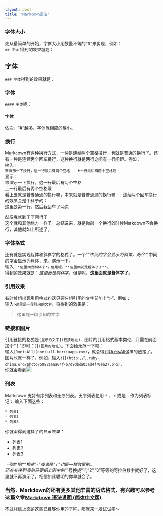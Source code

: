 ```yaml
---
layout: post
title: "Markdown语法"
---
```



### 字体大小  
先从最简单的开始，字体大小用数量不等的“#”来实现，例如：  
`## 字体` 得到的效果就是：
## 字体
`### 字体`得到的效果就是：
### 字体
`#### 字体`呢：  
#### 字体
依次，“#”越多，字体就相应的越小。 


### 换行   
Markdown有两种换行方式，一种是连续两个空格换行，也就是普通的换行了。还有一种是连续两个回车换行，这种换行就是两行之间有一行间距。例如：  
输入：    
`来演示一下换行，这一行最后有两个空格  
上一行最后有两个空格哦`  
显示：   
来演示一下换行，这一行最后有两个空格  
上一行最后有两个空格哦  
看上去就是普普通通的换行嘛，本来就是普普通通的换行嘛 - -
连续两个回车换行的效果会是中样子的：  
这里是第一行，然后我回车了两次

然后我就到了下两行了  
这个就和其他地方一样了。总结说来，就是你敲一个换行的时候Markdown不会换行，其他就如上所述了。  

### 字体格式  
还有就是实现粗体和斜体字的格式了。一个“*”中间的字会显示为斜体，两个“*”中间的字会显示为粗体，来，演示一下。  
输入：`*这里面是斜体字*，但是呢，**这里面就是粗体字了**。`   
得到的效果就是：*这里面是斜体字*，但是呢，**这里面就是粗体字了**。


### 引用效果  
有时候想出现引用格式的话只要在想引用的文字前加上“>”，例如：    
输入`>这里是一段引用的文字`，将得到的效果是：
>这里是一段引用的文字



### 链接和图片  
引用链接的格式是`[显示的文字](链接地址)`，图片的引用格式基本类似，只需在前面加个“！”即可：`[](图片的地址)`。下面给示范一下吧：  
输入`[OneisAll](oneisall.herokuapp.com)`，就会得到[OneisAll](oneisall.herokuapp.com)这样的链接了。    
图片也就一样了，例如，输入`![](http://l.ruby-china.org/photo/5982eaaa64f467d9dbda03ad4f40ea27.png)`，  
你就会看到![](http://l.ruby-china.org/photo/5982eaaa64f467d9dbda03ad4f40ea27.png)


### 列表  
Markdown 支持有序列表和无序列表。无序列表使用 `*` 、 `+` 或是 `-` 作为列表标记：
输入下面这些：

    * 列表1
    * 列表2
    * 列表3
你就会得到这样子的显示效果：

- 列表1
- 列表2
- 列表3

上例中的“*”换成“-”或者是“+”也是一样效果的。  
还有有序列表则只要把上例中的“*”号换成“1”,“2”,“3”等等的阿拉伯数字就好了，这里就不再演示了，相信如此聪明的你早就会了。


### 当然，Markdown的还有更多其他丰富的语法格式，有兴趣可以参考这篇文章[Markdown 语法说明 (简体中文版)](http://wowubuntu.com/markdown/index.html).  
不过相信上面的这些已经够你用的了吧，那就来一发试试吧～
